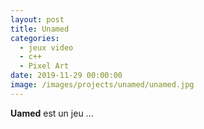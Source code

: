 ```yaml
---
layout: post
title: Unamed
categories:
  - jeux video
  - c++
  - Pixel Art
date: 2019-11-29 00:00:00
image: /images/projects/unamed/unamed.jpg
---
```


**Uamed** est un jeu ...